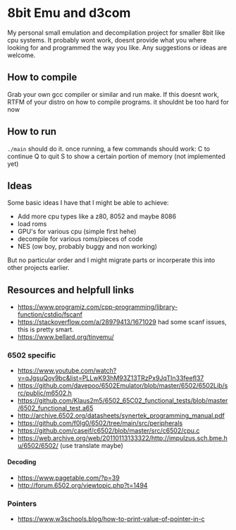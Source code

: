 # 8bit Emu and d3com

My personal small emulation and decompilation project for smaller 8bit like cpu systems.
It probably wont work, doesnt provide what you where looking for and programmed the way you like.
Any suggestions or ideas are welcome.

## How to compile

Grab your own gcc compiler or similar and run make. If this doesnt work, RTFM of your distro on how to compile programs.
it shouldnt be too hard for now

## How to run

``./main`` should do it.
once running, a few commands should work:
C to continue
Q to quit
S to show a certain portion of memory (not implemented yet)

## Ideas

Some basic ideas I have that I might be able to achieve:

* Add more cpu types like a z80, 8052 and maybe 8086
* load roms
* GPU's for various cpu (simple first hehe)
* decompile for various roms/pieces of code
* NES (ow boy, probably buggy and non working)

But no particular order and I might migrate parts or incorperate this into other projects earlier.

## Resources and helpfull links

* <https://www.programiz.com/cpp-programming/library-function/cstdio/fscanf>
* <https://stackoverflow.com/a/28979413/1671029> had some scanf issues, this is pretty smart.
* <https://www.bellard.org/tinyemu/>

### 6502 specific

* <https://www.youtube.com/watch?v=qJgsuQoy9bc&list=PLLwK93hM93Z13TRzPx9JqTIn33feefl37>
* <https://github.com/davepoo/6502Emulator/blob/master/6502/6502Lib/src/public/m6502.h>
* <https://github.com/Klaus2m5/6502_65C02_functional_tests/blob/master/6502_functional_test.a65>
* <http://archive.6502.org/datasheets/synertek_programming_manual.pdf>
* <https://github.com/f0lg0/6502/tree/main/src/peripherals>
* <https://github.com/caseif/c6502/blob/master/src/c6502/cpu.c>
* <https://web.archive.org/web/20110113133322/http://impulzus.sch.bme.hu/6502/6502/> (use translate maybe)

#### Decoding

* <https://www.pagetable.com/?p=39>
* <http://forum.6502.org/viewtopic.php?t=1494>

### Pointers

* <https://www.w3schools.blog/how-to-print-value-of-pointer-in-c>
